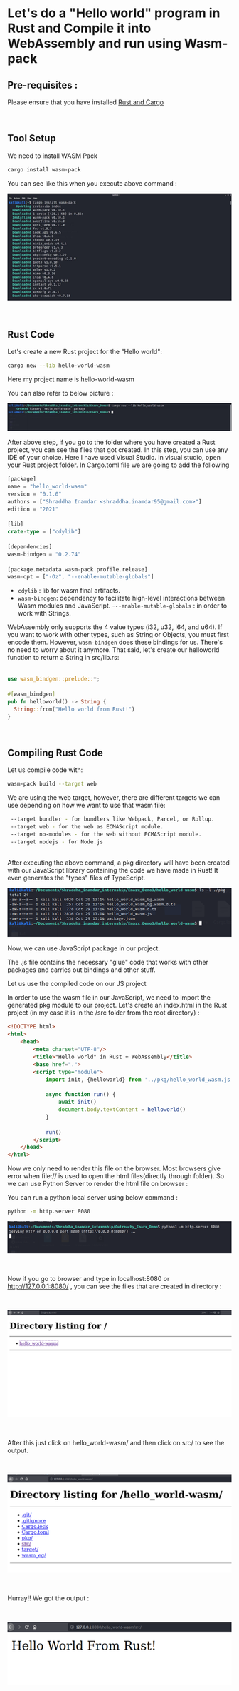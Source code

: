 <h1>Let's do a "Hello world" program in Rust and Compile it into WebAssembly and run using Wasm-pack</h1>

## Pre-requisites :
Please ensure that you have installed [Rust and Cargo](https://doc.rust-lang.org/cargo/getting-started/installation.html)
<p>&nbsp;</p>

## Tool Setup

We need to install WASM Pack
```bash
cargo install wasm-pack
```

You can see like this when you execute above command :

<img src="../../../images/Pasted image 20211031123450.png">

<p>&nbsp;</p>

## Rust Code
Let's create a new Rust project for the "Hello world":

```bash
cargo new --lib hello-world-wasm
```
Here my project name is hello-world-wasm
  
You can also refer to below picture :

 <img src="../../../images/Pasted image 20211031124526.png">

After above step, if you go to the folder where you have created a Rust project, you can see the files that got created.
In this step, you can use any IDE of your choice. Here I have used Visual Studio. In visual studio, open your Rust project folder. In Cargo.toml file we are going to add the following

```rust
[package]
name = "hello_world-wasm"
version = "0.1.0"
authors = ["Shraddha Inamdar <shraddha.inamdar95@gmail.com>"]
edition = "2021"

[lib]
crate-type = ["cdylib"]

[dependencies]
wasm-bindgen = "0.2.74"

[package.metadata.wasm-pack.profile.release]
wasm-opt = ["-Oz", "--enable-mutable-globals"]

```

- `cdylib` :  lib for wasm final artifacts.
- `wasm-bindgen`: dependency to facilitate high-level interactions between Wasm modules and JavaScript.
-`--enable-mutable-globals` : in order to work with Strings.

WebAssembly only supports the 4 value types (i32, u32, i64, and u64). If you want to work with other types, such as String or Objects, you must first encode them. However, `wasm-bindgen` does these bindings for us. There's no need to worry about it anymore. That said, let's create our helloworld function to return a String in src/lib.rs:
  
  ```rust
  
  use wasm_bindgen::prelude::*;

#[wasm_bindgen]
pub fn helloworld() -> String {
    String::from("Hello world from Rust!")
}

  
  ```
 <p>&nbsp;</p> 
 
## Compiling Rust Code
Let us compile code with:

```bash
wasm-pack build --target web
```

We are using the web target, however, there are different targets we can use depending on how we want to use that wasm file:

   ```bash
    --target bundler - for bundlers like Webpack, Parcel, or Rollup.
    --target web - for the web as ECMAScript module.
    --target no-modules - for the web without ECMAScript module.
    --target nodejs - for Node.js
	
   ```

After executing the above command, a pkg directory will have been created with our JavaScript library containing the code we have made in Rust! It even generates the "types" files of TypeScript.

<img src="../../../images/Pasted image 20211031125040.png">


Now, we can use JavaScript package in our project.

The .js file contains the necessary "glue" code that works with other packages and carries out bindings and other stuff.

Let us use the compiled code on our JS project

In order to use the wasm file in our JavaScript, we need to import the generated pkg module to our project. Let's create an index.html in the Rust project (in my case it is in the /src folder from the root directory) :

```html
<!DOCTYPE html>
<html>
    <head>
        <meta charset="UTF-8"/>
        <title>"Hello world" in Rust + WebAssembly</title>
        <base href=".">
        <script type="module">
            import init, {helloworld} from '../pkg/hello_world_wasm.js'

            async function run() {
                await init()
                document.body.textContent = helloworld()
            }

            run()
        </script>
    </head>
</html>

```

Now we only need to render this file on the browser.
Most browsers give error when file:// is used to open the html files(directly through folder).
So we can use Python Server to render the html file on browser :

You can  run a python local server using below command :

```bash
python -m http.server 8080
```

<img src="../../../images/Pasted image 20211031113332.png">

<p>&nbsp;</p>

Now if you go to browser and type in localhost:8080 or http://127.0.0.1:8080/ , you can see the files that are created in directory  :

<p>&nbsp;</p>

<img src="../../../images/Pasted image 20211031125604.png">

<p>&nbsp;</p>

After this just click on hello_world-wasm/ and then click on src/ to see the output.

<p>&nbsp;</p>

<img src="../../../images/Pasted image 20211031220716.png">

<p>&nbsp;</p>

Hurray!! We got the output :

<p>&nbsp;</p>

<img src="../../../images/Pasted image 20211031121707.png">

	
